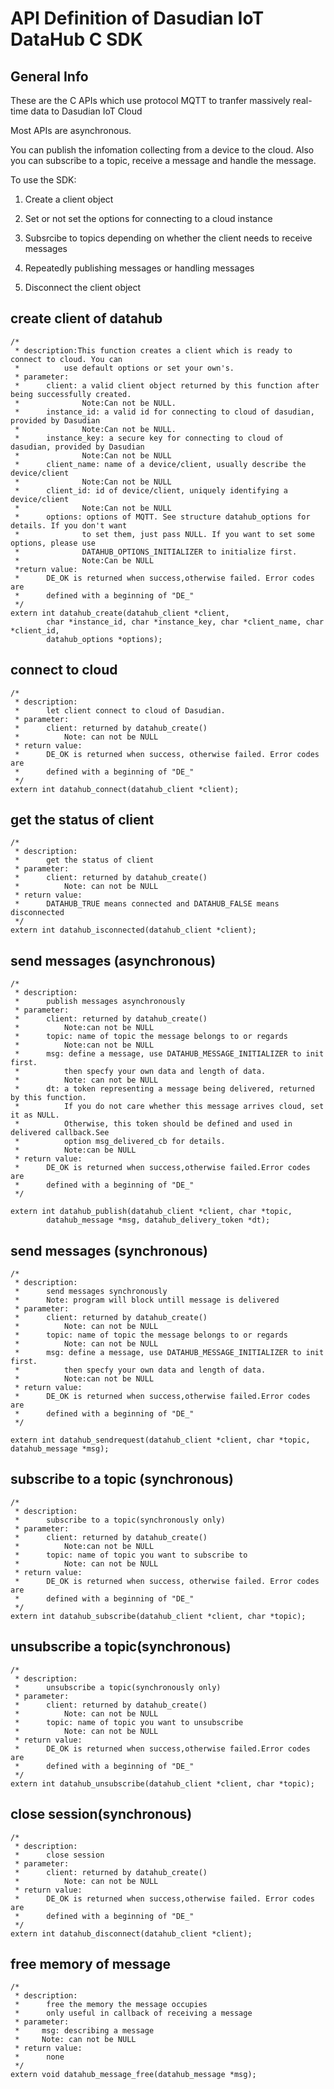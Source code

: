 # API Definition of Dasudian IoT DataHub C SDK

## General Info
These are the C APIs which use protocol MQTT to tranfer massively real-time data to Dasudian IoT Cloud

Most APIs are asynchronous.

You can publish the infomation collecting from a device to the cloud. Also you can subscribe to
a topic, receive a message and handle the message.

To use the SDK:

1.  Create a client object

2.  Set or not set the options for connecting to a cloud instance

3.  Subsrcibe to topics depending on whether the client needs to receive messages

4.  Repeatedly publishing messages or handling messages

5.  Disconnect the client object

## create client of datahub

```
/*
 * description:This function creates a client which is ready to connect to cloud. You can
 *          use default options or set your own's.
 * parameter:
 *      client: a valid client object returned by this function after being successfully created.
 *              Note:Can not be NULL.
 *      instance_id: a valid id for connecting to cloud of dasudian, provided by Dasudian
 *              Note:Can not be NULL.
 *      instance_key: a secure key for connecting to cloud of dasudian, provided by Dasudian
 *              Note:Can not be NULL
 *      client_name: name of a device/client, usually describe the device/client
 *              Note:Can not be NULL
 *      client_id: id of device/client, uniquely identifying a device/client
 *              Note:Can not be NULL
 *      options: options of MQTT. See structure datahub_options for details. If you don't want
 *              to set them, just pass NULL. If you want to set some options, please use
 *              DATAHUB_OPTIONS_INITIALIZER to initialize first.
 *              Note:Can be NULL
 *return value:
 *      DE_OK is returned when success,otherwise failed. Error codes are
 *      defined with a beginning of "DE_"
 */
extern int datahub_create(datahub_client *client,
        char *instance_id, char *instance_key, char *client_name, char *client_id,
        datahub_options *options);
```

## connect to cloud

```
/*
 * description:
 *      let client connect to cloud of Dasudian.
 * parameter:
 *      client: returned by datahub_create()
 *          Note: can not be NULL
 * return value:
 *      DE_OK is returned when success, otherwise failed. Error codes are
 *      defined with a beginning of "DE_"
 */
extern int datahub_connect(datahub_client *client);
```

## get the status of client

```
/*
 * description:
 *      get the status of client
 * parameter:
 *      client: returned by datahub_create()
 *          Note: can not be NULL
 * return value:
 *      DATAHUB_TRUE means connected and DATAHUB_FALSE means disconnected
 */
extern int datahub_isconnected(datahub_client *client);
```

## send messages (asynchronous)

```
/*
 * description:
 *      publish messages asynchronously
 * parameter:
 *      client: returned by datahub_create()
 *          Note:can not be NULL
 *      topic: name of topic the message belongs to or regards
 *          Note:can not be NULL
 *      msg: define a message, use DATAHUB_MESSAGE_INITIALIZER to init first.
 *          then specfy your own data and length of data.
 *          Note: can not be NULL
 *      dt: a token representing a message being delivered, returned by this function.
 *          If you do not care whether this message arrives cloud, set it as NULL.
 *          Otherwise, this token should be defined and used in delivered callback.See
 *          option msg_delivered_cb for details.
 *          Note:can be NULL
 * return value:
 *      DE_OK is returned when success,otherwise failed.Error codes are
 *      defined with a beginning of "DE_"
 */

extern int datahub_publish(datahub_client *client, char *topic,
        datahub_message *msg, datahub_delivery_token *dt);
```
## send messages (synchronous)

```
/*
 * description:
 *      send messages synchronously
 *      Note: program will block untill message is delivered
 * parameter:
 *      client: returned by datahub_create()
 *          Note: can not be NULL
 *      topic: name of topic the message belongs to or regards
 *          Note: can not be NULL
 *      msg: define a message, use DATAHUB_MESSAGE_INITIALIZER to init first.
 *          then specfy your own data and length of data.
 *          Note:can not be NULL
 * return value:
 *      DE_OK is returned when success,otherwise failed.Error codes are
 *      defined with a beginning of "DE_"
 */

extern int datahub_sendrequest(datahub_client *client, char *topic, datahub_message *msg);
```

## subscribe to a topic (synchronous)

```
/*
 * description:
 *      subscribe to a topic(synchronously only)
 * parameter:
 *      client: returned by datahub_create()
 *          Note:can not be NULL
 *      topic: name of topic you want to subscribe to
 *          Note: can not be NULL
 * return value:
 *      DE_OK is returned when success, otherwise failed. Error codes are
 *      defined with a beginning of "DE_"
 */
extern int datahub_subscribe(datahub_client *client, char *topic);
```

## unsubscribe a topic(synchronous)

```
/*
 * description:
 *      unsubscribe a topic(synchronously only)
 * parameter:
 *      client: returned by datahub_create()
 *          Note: can not be NULL
 *      topic: name of topic you want to unsubscribe
 *          Note: can not be NULL
 * return value:
 *      DE_OK is returned when success,otherwise failed.Error codes are
 *      defined with a beginning of "DE_"
 */
extern int datahub_unsubscribe(datahub_client *client, char *topic);
```

## close session(synchronous)

```
/*
 * description:
 *      close session
 * parameter:
 *      client: returned by datahub_create()
 *          Note: can not be NULL
 * return value:
 *      DE_OK is returned when success,otherwise failed. Error codes are
 *      defined with a beginning of "DE_"
 */
extern int datahub_disconnect(datahub_client *client);
```

## free memory of message

```
/*
 * description:
 *      free the memory the message occupies
 *      only useful in callback of receiving a message
 * parameter:
 *     msg: describing a message
 *     Note: can not be NULL
 * return value:
 *      none
 */
extern void datahub_message_free(datahub_message *msg);
```

